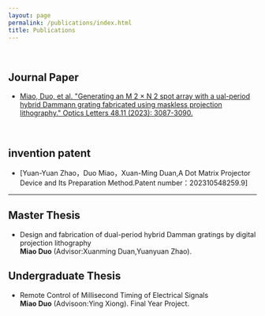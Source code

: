 ```yaml
---
layout: page
permalink: /publications/index.html
title: Publications
---
```



  <br>

## Journal Paper

- [Miao, Duo, et al. "Generating an M 2 × N 2 spot array with a ual-period hybrid Dammann grating fabricated using maskless projection lithography." Optics Letters 48.11 (2023): 3087-3090.](https://opg.optica.org/ol/abstract.cfm?uri=ol-48-11-3087)

  <br>

  
## invention  patent

- [Yuan-Yuan Zhao，Duo Miao，Xuan-Ming Duan,A Dot Matrix Projector Device and Its Preparation 
Method.Patent number：202310548259.9]

---

## Master Thesis

- Design and fabrication of dual-period hybrid Damman gratings by 
digital projection lithography<br>**Miao Duo** (Advisor:Xuanming Duan,Yuanyuan Zhao). 

## Undergraduate Thesis

- Remote Control of Millisecond Timing of Electrical Signals<br>**Miao Duo** (Advisoon:Ying Xiong). Final Year Project. 

  <br>
